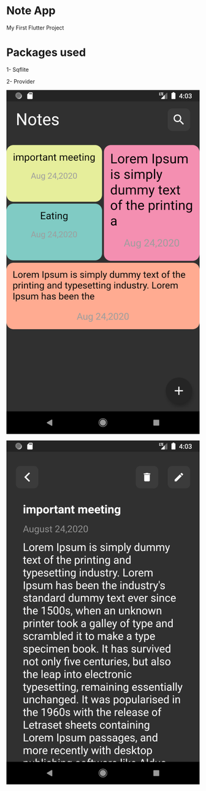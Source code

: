 # Note App

My First Flutter Project

# Packages used

1- Sqflite 

2- Provider

![Notes Screen](https://github.com/F-BONAPARTA/note_app/blob/master/app_images/Screenshot_1598234605.png?raw=false)

![Note Content Screen](https://github.com/F-BONAPARTA/note_app/blob/master/app_images/Screenshot_1598234617.png?raw=false)


